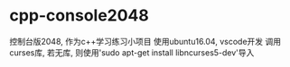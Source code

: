 # cpp-console2048
控制台版2048, 作为c++学习练习小项目
使用ubuntu16.04, vscode开发
调用curses库, 若无库, 则使用'sudo apt-get install libncurses5-dev'导入
